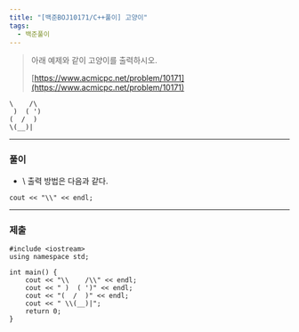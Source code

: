 ```yaml
---
title: "[백준BOJ10171/C++풀이] 고양이"
tags:
  - 백준풀이
---
```

> 아래 예제와 같이 고양이를 출력하시오.
>
> [https://www.acmicpc.net/problem/10171](https://www.acmicpc.net/problem/10171)

```
\    /\
 )  ( ')
(  /  )
\(__)|
```

***

### 풀이
- \ 출력 방법은 다음과 같다.
```
cout << "\\" << endl;
```

***

### 제출

```
#include <iostream>
using namespace std;

int main() {
	cout << "\\    /\\" << endl;
	cout << " )  ( ')" << endl;
	cout << "(  /  )" << endl;
	cout << " \\(__)|";
	return 0;
}
```
